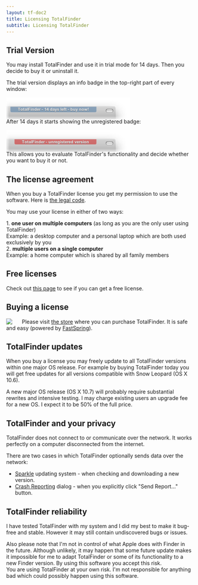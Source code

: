```yaml
---
layout: tf-doc2
title: Licensing TotalFinder
subtitle: Licensing TotalFinder
---
```


## Trial Version

<div class="license-desk">
You may install TotalFinder and use it in trial mode for 14 days. Then you decide to buy it or uninstall it.
</div>

The trial version displays an info badge in the top-right part of every window:

<img src="/images/trial.png" class="doc-inline-image" style="left: 0px; margin-bottom: -20px">

After 14 days it starts showing the unregistered badge:

<img src="/images/unregistered.png" class="doc-inline-image" style="left: 0px; margin-bottom: -20px">

This allows you to evaluate TotalFinder's functionality and decide whether you want to buy it or not.

## The license agreement

When you buy a TotalFinder license you get my permission to use the software. Here is [the legal code](/license.txt).

<div class="license-desk">
<p>You may use your license in either of two ways:</p>
<div class="choice">1. <strong>one user on multiple computers</strong> <span class="note">(as long as you are the only user using TotalFinder)</span></div>
<div class="example">Example: a desktop computer and a personal laptop which are both used exclusively by you</div>
<div class="choice">2. <strong>multiple users on a single computer</strong></div>
<div class="example">Example: a home computer which is shared by all family members</div>
</div>

## Free licenses

Check out [this page](/free-licenses) to see if you can get a free license.

## Buying a license

<img src="/shared/img/totalfinder-icon-shop.png" style="width: 32px; float: left; margin-right: 10px">

Please visit [the store](https://sites.fastspring.com/binaryage/instant/totalfinder) where you can purchase TotalFinder. It is safe and easy (powered by [FastSpring](http://fastspring.com)).

## TotalFinder updates

When you buy a license you may freely update to all TotalFinder versions within one major OS release. For example by buying TotalFinder today you will get free updates for all versions compatible with Snow Leopard (OS X 10.6).

A new major OS release (OS X 10.7) will probably require substantial rewrites and intensive testing. I may charge existing users an upgrade fee for a new OS. I expect it to be 50% of the full price.

## TotalFinder and your privacy

TotalFinder does not connect to or communicate over the network. It works perfectly on a computer disconnected from the internet.

There are two cases in which TotalFinder optionally sends data over the network:

* [Sparkle](http://sparkle.andymatuschak.org/) updating system - when checking and downloading a new version.
* [Crash Reporting](http://blog.binaryage.com/crash-reporting-in-binaryage) dialog - when you explicitly click "Send Report..." button.

## TotalFinder reliability

I have tested TotalFinder with my system and I did my best to make it bug-free and stable. However it may still contain undiscovered bugs or issues.

<div class="license-warning">
Also please note that I'm not in control of what Apple does with Finder in the future. Although unlikely, it may happen that some future update makes it impossible for me to adapt TotalFinder or some of its functionality to a new Finder version. By using this software you accept this risk.
</div>

<div class="license-exclamation">
You are using TotalFinder at your own risk. I'm not responsible for anything bad which could possibly happen using this software.
</div>
